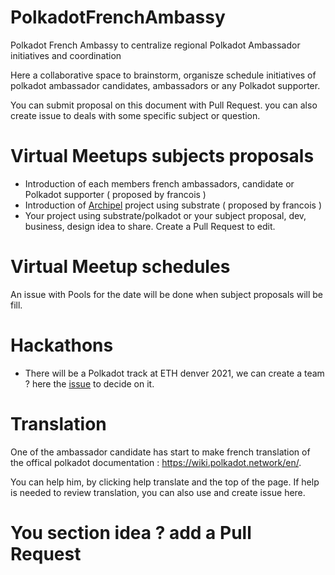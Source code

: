 # PolkadotFrenchAmbassy
Polkadot French Ambassy to centralize regional Polkadot Ambassador initiatives and coordination 

Here a collaborative space to brainstorm, organisze schedule initiatives of polkadot ambassador candidates, ambassadors or any Polkadot supporter.

You can submit proposal on this document with Pull Request. you can also create issue to deals with some specific subject or question.

# Virtual Meetups subjects proposals 

- Introduction of each members french ambassadors, candidate or Polkadot supporter  ( proposed by francois )
- Introduction of [Archipel](https://github.com/luguslabs/archipel) project using substrate ( proposed by francois )  
- Your project using substrate/polkadot or your subject proposal, dev, business, design  idea to share. Create a Pull Request to edit.

# Virtual Meetup schedules

An issue with Pools for the date will be done when subject proposals will be fill.

# Hackathons

- There will be a Polkadot track at ETH denver 2021, we can create a team ? here the [issue](https://github.com/branciard/PolkadotFrenchAmbassy/issues/1) to decide on it.


# Translation

One of the ambassador candidate has start to make french translation of the offical polkadot documentation : https://wiki.polkadot.network/en/.

You can help him, by clicking help translate and the top of the page.
If help is needed to review translation, you can also use and create issue here.

# You section idea ? add a Pull Request 
